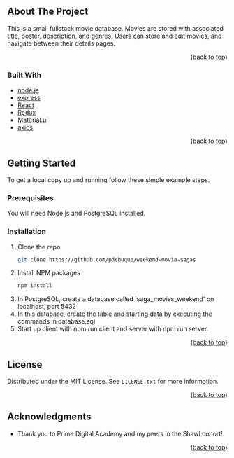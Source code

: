 
<!-- ABOUT THE PROJECT -->
## About The Project

This is a small fullstack movie database. Movies are stored with associated title, poster, description, and genres. Users can store and edit movies, and navigate between their details pages.

<p align="right">(<a href="#readme-top">back to top</a>)</p>

### Built With

* [node.js](https://nodejs.org/en/)
* [express](https://expressjs.com/)
* [React](https://reactjs.org/)
* [Redux](https://redux.js.org/)
* [Material.ui](https://mui.com/)
* [axios](https://www.npmjs.com/package/axios)

<p align="right">(<a href="#readme-top">back to top</a>)</p>

<!-- GETTING STARTED -->
## Getting Started

To get a local copy up and running follow these simple example steps.

### Prerequisites

You will need Node.js and PostgreSQL installed.

### Installation

1. Clone the repo
   ```sh
   git clone https://github.com/pdebuque/weekend-movie-sagas
   ```
2. Install NPM packages
   ```sh
   npm install
   ```
3. In PostgreSQL, create a database called 'saga_movies_weekend' on localhost, port 5432
4. In this database, create the table and starting data by executing the commands in database.sql
5. Start up client with npm run client and server with npm run server.

<p align="right">(<a href="#readme-top">back to top</a>)</p>


<!-- LICENSE -->
## License

Distributed under the MIT License. See `LICENSE.txt` for more information.

<p align="right">(<a href="#readme-top">back to top</a>)</p>


<!-- ACKNOWLEDGMENTS -->
## Acknowledgments

* Thank you to Prime Digital Academy and my peers in the Shawl cohort!

<p align="right">(<a href="#readme-top">back to top</a>)</p>


